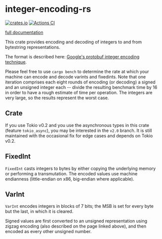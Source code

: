 # integer-encoding-rs

[![crates.io](https://img.shields.io/crates/v/integer-encoding.svg)](https://crates.io/crates/integer-encoding)
[![Actions CI](https://github.com/dermesser/integer-encoding-rs/workflows/Actions%20CI/badge.svg)](https://github.com/dermesser/integer-encoding-rs/actions)

[full documentation](https://docs.rs/integer-encoding/)

This crate provides encoding and decoding of integers to and from bytestring
representations.

The format is described here: [Google's protobuf integer encoding technique](https://developers.google.com/protocol-buffers/docs/encoding).

Please feel free to use `cargo bench` to determine the rate at which your
machine can encode and decode varints and fixedints. Note that one iteration
comprises each eight rounds of encoding (or decoding) a signed and an unsigned
integer each -- divide the resulting benchmark time by 16 in order to have a
rough estimate of time per operation. The integers are very large, so the
results represent the worst case.

## Crate

If you use Tokio v0.2 and you use the asynchronous types in this crate (feature
`tokio_async`), you may be interested in the `v2.0` branch. It is still
maintained with the occasional fix for edge cases and depends on Tokio v0.2.

## FixedInt

`FixedInt` casts integers to bytes by either copying the underlying memory or
performing a transmutation. The encoded values use machine endianness
(little-endian on x86, big-endian where applicable).

## VarInt

`VarInt` encodes integers in blocks of 7 bits; the MSB is set for every byte but
the last, in which it is cleared.

Signed values are first converted to an unsigned representation using zigzag
encoding (also described on the page linked above), and then encoded as every
other unsigned number.


